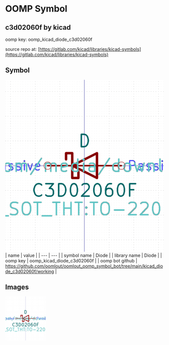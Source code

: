 # OOMP Symbol  
## c3d02060f  by kicad  
  
oomp key: oomp_kicad_diode_c3d02060f  
  
source repo at: [https://gitlab.com/kicad/libraries/kicad-symbols](https://gitlab.com/kicad/libraries/kicad-symbols)  
## Symbol  
  
[![working.png](working_600.png)](working.png)  
| name | value | 
| --- | --- | 
| symbol name | Diode | 
| library name | Diode | 
| oomp key | oomp_kicad_diode_c3d02060f | 
| oomp bot github | https://github.com/oomlout/oomlout_oomp_symbol_bot/tree/main/kicad_diode_c3d02060f/working | 
## Images  
  
[![working.png](working_140.png)](working.png)  
